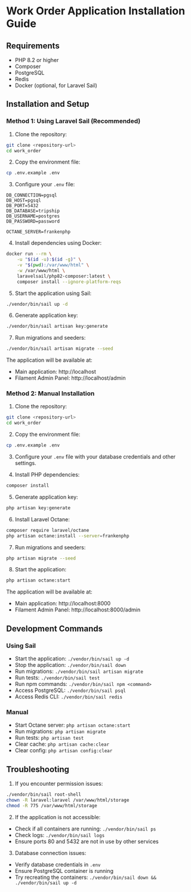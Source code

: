# Work Order Application Installation Guide

## Requirements

- PHP 8.2 or higher
- Composer
- PostgreSQL
- Redis
- Docker (optional, for Laravel Sail)

## Installation and Setup

### Method 1: Using Laravel Sail (Recommended)

1. Clone the repository:
```bash
git clone <repository-url>
cd work_order
```

2. Copy the environment file:
```bash
cp .env.example .env
```

3. Configure your `.env` file:
```env
DB_CONNECTION=pgsql
DB_HOST=pgsql
DB_PORT=5432
DB_DATABASE=tripship
DB_USERNAME=postgres
DB_PASSWORD=password

OCTANE_SERVER=frankenphp
```

4. Install dependencies using Docker:
```bash
docker run --rm \
    -u "$(id -u):$(id -g)" \
    -v "$(pwd):/var/www/html" \
    -w /var/www/html \
    laravelsail/php82-composer:latest \
    composer install --ignore-platform-reqs
```

5. Start the application using Sail:
```bash
./vendor/bin/sail up -d
```

6. Generate application key:
```bash
./vendor/bin/sail artisan key:generate
```

7. Run migrations and seeders:
```bash
./vendor/bin/sail artisan migrate --seed
```

The application will be available at:
- Main application: http://localhost
- Filament Admin Panel: http://localhost/admin

### Method 2: Manual Installation

1. Clone the repository:
```bash
git clone <repository-url>
cd work_order
```

2. Copy the environment file:
```bash
cp .env.example .env
```

3. Configure your `.env` file with your database credentials and other settings.

4. Install PHP dependencies:
```bash
composer install
```

5. Generate application key:
```bash
php artisan key:generate
```

6. Install Laravel Octane:
```bash
composer require laravel/octane
php artisan octane:install --server=frankenphp
```

7. Run migrations and seeders:
```bash
php artisan migrate --seed
```

8. Start the application:
```bash
php artisan octane:start
```

The application will be available at:
- Main application: http://localhost:8000
- Filament Admin Panel: http://localhost:8000/admin

## Development Commands

### Using Sail

- Start the application: `./vendor/bin/sail up -d`
- Stop the application: `./vendor/bin/sail down`
- Run migrations: `./vendor/bin/sail artisan migrate`
- Run tests: `./vendor/bin/sail test`
- Run npm commands: `./vendor/bin/sail npm <command>`
- Access PostgreSQL: `./vendor/bin/sail psql`
- Access Redis CLI: `./vendor/bin/sail redis`

### Manual

- Start Octane server: `php artisan octane:start`
- Run migrations: `php artisan migrate`
- Run tests: `php artisan test`
- Clear cache: `php artisan cache:clear`
- Clear config: `php artisan config:clear`

## Troubleshooting

1. If you encounter permission issues:
```bash
./vendor/bin/sail root-shell
chown -R laravel:laravel /var/www/html/storage
chmod -R 775 /var/www/html/storage
```

2. If the application is not accessible:
- Check if all containers are running: `./vendor/bin/sail ps`
- Check logs: `./vendor/bin/sail logs`
- Ensure ports 80 and 5432 are not in use by other services

3. Database connection issues:
- Verify database credentials in `.env`
- Ensure PostgreSQL container is running
- Try recreating the containers: `./vendor/bin/sail down && ./vendor/bin/sail up -d`
